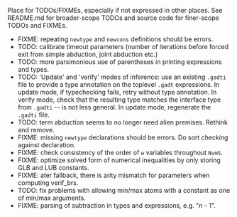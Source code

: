 Place for TODOs/FIXMEs, especially if not expressed in other places. See README.md for broader-scope TODOs and source code for finer-scope TODOs and FIXMEs.

* FIXME: repeating `newtype` and `newcons` definitions should be errors.
* TODO: calibrate timeout parameters (number of iterations before forced exit from simple abduction, joint abduction etc.)
* TODO: more parsimonious use of parentheses in printing expressions and types.
* TODO: 'Update' and 'verify' modes of inference: use an existing `.gadti` file to provide a type annotation on the toplevel `.gadt` expressions. In update mode, if typechecking fails, retry without type annotation. In verify mode, check that the resulting type matches the interface type from `.gadti` -- is not less general. In update mode, regenerate the `.gadti` file.
* TODO: term abduction seems to no longer need alien premises. Rethink and remove.
* FIXME: missing `newtype` declarations should be errors. Do sort checking against declaration.
* FIXME: check consistency of the order of `w` variables throughout `NumS`.
* FIXME: optimize solved form of numerical inequalities by only storing GLB and LUB constants.
* FIXME: ater fallback, there is arity mismatch for parameters when computing verif_brs.
* TODO: fix problems with allowing min/max atoms with a constant as one of min/max arguments.
* FIXME: parsing of subtraction in types and expressions, e.g. "n - 1".